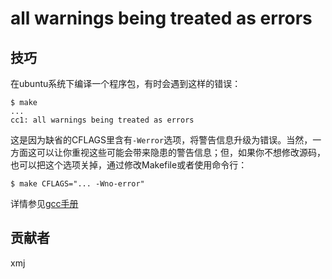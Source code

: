 # all warnings being treated as errors

## 技巧

在ubuntu系统下编译一个程序包，有时会遇到这样的错误：

	$ make
	...
	cc1: all warnings being treated as errors

这是因为缺省的CFLAGS里含有`-Werror`选项，将警告信息升级为错误。当然，一方面这可以让你重视这些可能会带来隐患的警告信息；但，如果你不想修改源码，也可以把这个选项关掉，通过修改Makefile或者使用命令行：

	$ make CFLAGS="... -Wno-error"

详情参见[gcc手册](https://gcc.gnu.org/onlinedocs/gcc/Preprocessor-Options.html#Preprocessor-Options)

## 贡献者

xmj

